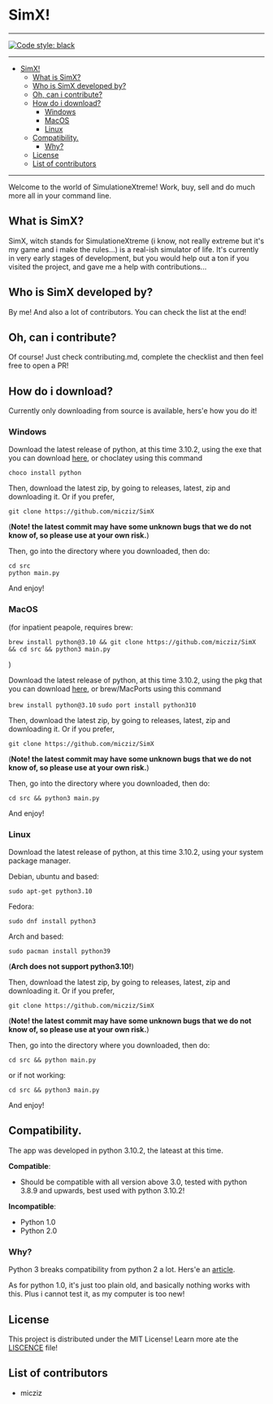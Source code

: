 # SimX!

---

[![Code style: black](https://img.shields.io/badge/code%20style-black-000000.svg)](https://github.com/psf/black)


---

- [SimX!](#simx)
  - [What is SimX?](#what-is-simx)
  - [Who is SimX developed by?](#who-is-simx-developed-by)
  - [Oh, can i contribute?](#oh-can-i-contribute)
  - [How do i download?](#how-do-i-download)
    - [Windows](#windows)
    - [MacOS](#macos)
    - [Linux](#linux)
  - [Compatibility.](#compatibility)
    - [Why?](#why)
  - [License](#license)
  - [List of contributors](#list-of-contributors)

---

Welcome to the world of SimulationeXtreme! Work, buy, sell and do much more all in your command line.

## What is SimX?

SimX, witch stands for SimulationeXtreme (i know, not really extreme but it's my game and i make the rules...) is a real-ish simulator of life. It's currently in very early stages of development, but you would help out a ton if you visited the project, and gave me a help with contributions...

## Who is SimX developed by?

By me! And also a lot of contributors. You can check the list at the end!

## Oh, can i contribute?

Of course! Just check contributing.md, complete the checklist and then feel free to open a PR!

## How do i download?

Currently only downloading from source is available, hers'e how you do it!

### Windows

Download the latest release of python, at this time 3.10.2, using the exe that you can download [here](https://www.python.org/downloads/), or choclatey using this command 

```choco install python``` 

Then, download the latest zip, by going to releases, latest, zip and downloading it. Or if you prefer, 

```git clone https://github.com/micziz/SimX```

(**Note! the latest commit may have some unknown bugs that we do not know of, so please use at your own risk.**)

Then, go into the directory where you downloaded, then do:

```
cd src
python main.py
```

And enjoy!

### MacOS

(for inpatient peapole, requires brew: 

```
brew install python@3.10 && git clone https://github.com/micziz/SimX && cd src && python3 main.py
```

)

Download the latest release of python, at this time 3.10.2, using the pkg that you can download [here](https://www.python.org/downloads/), or brew/MacPorts using this command 

```brew install python@3.10```
```sudo port install python310``` 

Then, download the latest zip, by going to releases, latest, zip and downloading it. Or if you prefer, 

```git clone https://github.com/micziz/SimX```

(**Note! the latest commit may have some unknown bugs that we do not know of, so please use at your own risk.**)

Then, go into the directory where you downloaded, then do:

```
cd src && python3 main.py
```

And enjoy!


### Linux

Download the latest release of python, at this time 3.10.2, using your system package manager.


Debian, ubuntu and based:
```
sudo apt-get python3.10
```

Fedora:

```
sudo dnf install python3
```

Arch and based:

```
sudo pacman install python39
```

(**Arch does not support python3.10!**)

Then, download the latest zip, by going to releases, latest, zip and downloading it. Or if you prefer, 

```git clone https://github.com/micziz/SimX```

(**Note! the latest commit may have some unknown bugs that we do not know of, so please use at your own risk.**)

Then, go into the directory where you downloaded, then do:

```
cd src && python main.py
```

or if not working:


```
cd src && python3 main.py
```

And enjoy!

## Compatibility.

The app was developed in python 3.10.2, the lateast at this time. 

**Compatible**:

- Should be compatible with all version above 3.0, tested with python 3.8.9 and upwards, best used with python 3.10.2!

**Incompatible**:

- Python 1.0
- Python 2.0

### Why?

Python 3 breaks compatibility from python 2 a lot. Hers'e an [article](https://sebastianraschka.com/Articles/2014_python_2_3_key_diff.html).

As for python 1.0, it's just too plain old, and basically nothing works with this. Plus i cannot test it, as my computer is too new!

## License

This project is distributed under the MIT License! Learn more ate the [LISCENCE](LISCENCE) file!

## List of contributors

- micziz